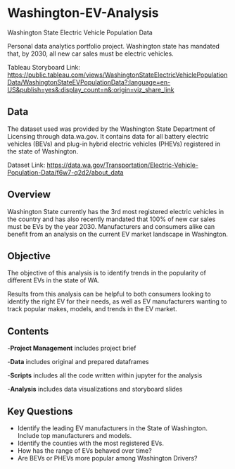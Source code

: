 # Washington-EV-Analysis
Washington State Electric Vehicle Population Data

Personal data analytics portfolio project.
Washington state has mandated that, by 2030, all new car sales must be electric vehicles. 

Tableau Storyboard Link: https://public.tableau.com/views/WashingtonStateElectricVehiclePopulationData/WashingtonStateEVPopulationData?:language=en-US&publish=yes&:display_count=n&:origin=viz_share_link

## Data
The dataset used was provided by the Washington State Department of Licensing through data.wa.gov. It contains data for all battery electric vehicles (BEVs) and plug-in hybrid electric vehicles (PHEVs) registered in the state of Washington.

Dataset Link: https://data.wa.gov/Transportation/Electric-Vehicle-Population-Data/f6w7-q2d2/about_data

## Overview
Washington State currently has the 3rd most registered electric vehicles in the country and has also recently mandated that 100% of new car sales must be EVs by the year 2030. Manufacturers and consumers alike can benefit from an analysis on the current EV market landscape in Washington. 

## Objective
The objective of this analysis is to identify trends in the popularity of different EVs in the state of WA.

Results from this analysis can be helpful to both consumers looking to identify the right EV for their needs, as well as EV manufacturers wanting to track popular makes, models, and trends in the EV market.

## Contents

-**Project Management** includes project brief

-**Data** includes original and prepared dataframes

-**Scripts** includes all the code written within jupyter for the analysis

-**Analysis** includes data visualizations and storyboard slides

## Key Questions

- Identify the leading EV manufacturers in the State of Washington. Include top manufacturers and models.
- Identify the counties with the most registered EVs.
- How has the range of EVs behaved over time?
- Are BEVs or PHEVs more popular among Washington Drivers?
